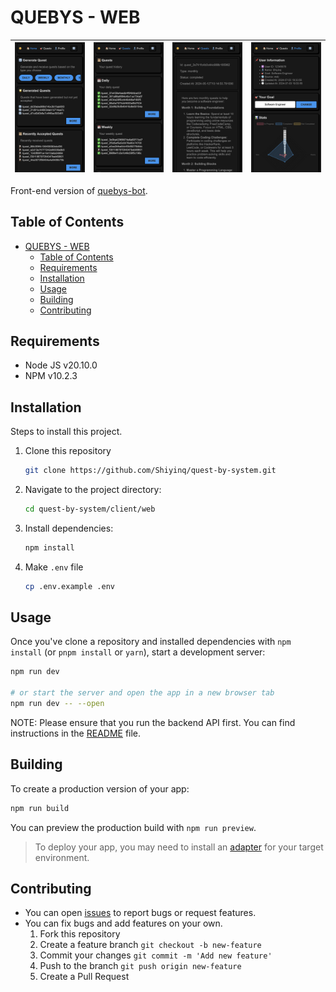 # QUEBYS - WEB

| ![Home](/docs/images/web/home.png) | ![Quests](/docs/images/web/quests.png) | ![Detail Quest](/docs/images/web/detail.png) | ![Profile](/docs/images/web/profile.png) |
|:---:|:---:|:---:|:---:|

Front-end version of [quebys-bot](../telegram-bot/README.md).

## Table of Contents

- [QUEBYS - WEB](#quebys---web)
  - [Table of Contents](#table-of-contents)
  - [Requirements](#requirements)
  - [Installation](#installation)
  - [Usage](#usage)
  - [Building](#building)
  - [Contributing](#contributing)

## Requirements

- Node JS v20.10.0
- NPM v10.2.3

## Installation

Steps to install this project.

1. Clone this repository
   ```bash
   git clone https://github.com/Shiyinq/quest-by-system.git
   ```
2. Navigate to the project directory:
   ```bash
   cd quest-by-system/client/web
   ```
3. Install dependencies:
   ```bash
   npm install
   ```
4. Make `.env` file
   ```bash
   cp .env.example .env
   ```

## Usage

Once you've clone a repository and installed dependencies with `npm install` (or `pnpm install` or `yarn`), start a development server:

```bash
npm run dev

# or start the server and open the app in a new browser tab
npm run dev -- --open
```

NOTE: Please ensure that you run the backend API first. You can find instructions in the [README](/README.md) file.

## Building

To create a production version of your app:

```bash
npm run build
```

You can preview the production build with `npm run preview`.

> To deploy your app, you may need to install an [adapter](https://kit.svelte.dev/docs/adapters) for your target environment.

## Contributing

- You can open [issues](https://github.com/Shiyinq/quest-by-system/issues) to report bugs or request features.
- You can fix bugs and add features on your own.
  1. Fork this repository
  2. Create a feature branch `git checkout -b new-feature`
  3. Commit your changes `git commit -m 'Add new feature'`
  4. Push to the branch `git push origin new-feature`
  5. Create a Pull Request
